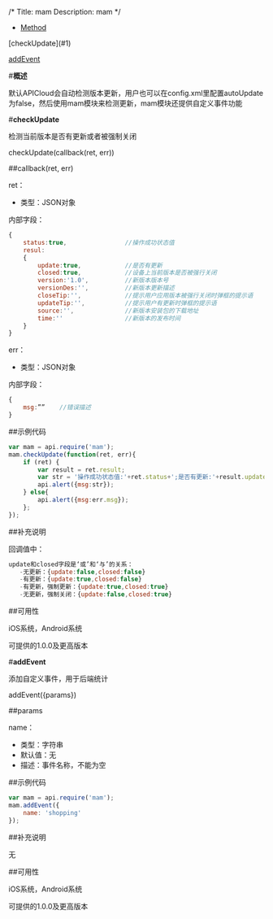 /*
Title: mam
Description: mam
*/

<ul id="tab" class="clearfix">
	<li class="active"><a href="#method-content">Method</a></li>
</ul>
<div id="method-content">

<div class="outline">
[checkUpdate](#1)

[addEvent](#2)
</div>

#**概述**

默认APICloud会自动检测版本更新，用户也可以在config.xml里配置autoUpdate为false，然后使用mam模块来检测更新，mam模块还提供自定义事件功能

#**checkUpdate**<div id="1"></div>

检测当前版本是否有更新或者被强制关闭

checkUpdate(callback(ret, err))

##callback(ret, err)

ret：

- 类型：JSON对象

内部字段：

```js
{
	status:true,				//操作成功状态值
	resul:
	{
		update:true,			//是否有更新
		closed:true,			//设备上当前版本是否被强行关闭
	    version:'1.0',			//新版本版本号
		versionDes:'',			//新版本更新描述
		closeTip:'',			//提示用户应用版本被强行关闭时弹框的提示语
		updateTip:'',			//提示用户有更新时弹框的提示语
	    source:'',				//新版本安装包的下载地址
	    time:''					//新版本的发布时间
	}
}
```

err：

- 类型：JSON对象

内部字段：

```js
{
	msg:””    //错误描述
}
```

##示例代码

```js
var mam = api.require('mam');
mam.checkUpdate(function(ret, err){
	if (ret) {
		var result = ret.result;
		var str = '操作成功状态值:'+ret.status+';是否有更新:'+result.update+';设备上当前版本是否被强行关闭:'+result.closed+';新版本型号:'+result.version+';更新描述:'+result.versionDes+';强行关闭提示语:'+result.closeTip+';更新提示语:'+result.updateTip+';下载地址:'+result.source+';发布时间:'+result.time;
		api.alert({msg:str});
    } else{
		api.alert({msg:err.msg});
    };
});
```
##补充说明

回调值中：

```js
update和closed字段是‘或’和‘与’的关系：
   -无更新：{update:false,closed:false}
   -有更新：{update:true,closed:false}
   -有更新，强制更新：{update:true,closed:true}
   -无更新，强制关闭：{update:false,closed:true}
```

##可用性

iOS系统，Android系统

可提供的1.0.0及更高版本


#**addEvent**<div id="2"></div>

添加自定义事件，用于后端统计

addEvent({params})

##params

name：

- 类型：字符串
- 默认值：无
- 描述：事件名称，不能为空

##示例代码

```js
var mam = api.require('mam');
mam.addEvent({
    name: 'shopping'
});
```

##补充说明

无

##可用性

iOS系统，Android系统

可提供的1.0.0及更高版本
